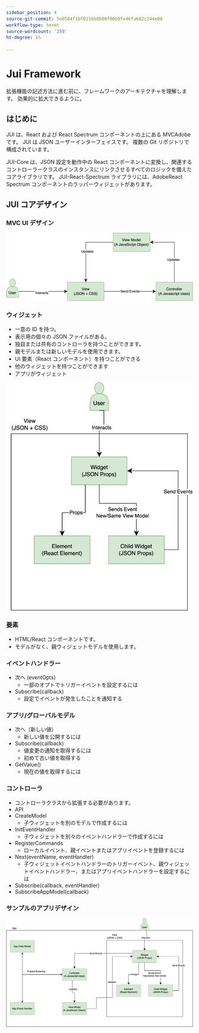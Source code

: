 ```yaml
---
sidebar_position: 4
source-git-commit: 5e0584f1bf0216b8b00f00b9fe46fa682c244e08
workflow-type: tm+mt
source-wordcount: '259'
ht-degree: 1%

---
```


# Jui Framework

拡張機能の記述方法に進む前に、フレームワークのアーキテクチャを理解します。
効果的に拡大できるように。

## はじめに

JUI は、React および React Spectrum コンポーネントの上にある MVCAdobeです。 JUI は JSON ユーザーインターフェイスです。 複数の Git リポジトリで構成されています。

JUI-Core は、JSON 設定を動作中の React コンポーネントに変換し、関連するコントローラークラスのインスタンスにリンクさせるすべてのロジックを備えたコアライブラリです。
JUI-React-Spectrum ライブラリには、AdobeReact Spectrum コンポーネントのラッパーウィジェットがあります。

## JUI コアデザイン

### MVC UI デザイン

![代替テキスト](./imgs/jui-mvc-flow.png)

### ウィジェット

- 一意の ID を持つ。
- 表示用の個々の JSON ファイルがある。
- 独自または共有のコントローラを持つことができます。
- 親モデルまたは新しいモデルを使用できます。
- UI 要素（React コンポーネント）を持つことができる
- 他のウィジェットを持つことができます
- アプリがウィジェット

![代替テキスト](./imgs/jui-widget.png)

### 要素

- HTML/React コンポーネントです。
- モデルがなく、親ウィジェットモデルを使用します。

### イベントハンドラー

- 次へ (eventOpts)
   - 一部のオプトでトリガーイベントを設定するには
- Subscribe(callback)
   - 設定でイベントが発生したことを通知する

### アプリ/グローバルモデル

- 次へ（新しい値）
   - 新しい値を公開するには
- Subscribe(callback)
   - 値変更の通知を取得するには
   - 初めて古い値を取得する
- GetValue()
   - 現在の値を取得するには

### コントローラ

- コントローラクラスから拡張する必要があります。
- API
- CreateModel
   - 子ウィジェットを別のモデルで作成するには
- InitEventHandler
   - 子ウィジェットを別々のイベントハンドラーで作成するには
- RegisterCommands
   - ローカルイベント、親イベントまたはアプリイベントを登録するには
- Next(eventName, eventHandler)
   - 子ウィジェットイベントハンドラーのトリガーイベント、親ウィジェットイベントハンドラー、またはアプリイベントハンドラーを設定するには
- Subscribe(callback, eventHandler)
- SubscribeAppModel(callback)

### サンプルのアプリデザイン

![代替テキスト](./imgs/jui-sample-app.png)
